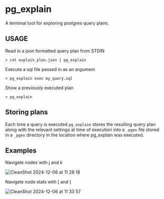 # pg_explain

A terminal tool for exploring postgres query plans.

## USAGE

Read in a json formatted query plan from STDIN

```
> cat explain_plan.json | pg_explain
```

Execute a sql file passed in as an argument

```
> pg_explain exec my_query.sql
```

Show a previously executed plan

```
> pg_explain
```

## Storing plans

Each time a query is executed `pg_explain` stores the resulting query plan
along with the relevant settings at time of execution into a `.pgex` file
stored in a `_pgex` directory in the location where pg_explain was executed.

## Examples

Navigate nodes with j and k

![CleanShot 2024-12-06 at 11 28 18](https://github.com/user-attachments/assets/46dda840-7246-42c4-88ee-250a7c98f1a0)

Navigate node stats with [ and ]

![CleanShot 2024-12-06 at 11 33 57](https://github.com/user-attachments/assets/a5826afc-d355-48f3-8f93-685906a0226b)
